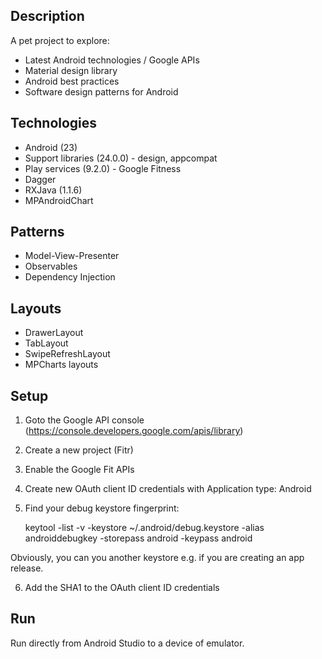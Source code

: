 Description
-----------

A pet project to explore:

- Latest Android technologies / Google APIs
- Material design library
- Android best practices
- Software design patterns for Android

Technologies
------------

- Android (23)
- Support libraries (24.0.0) - design, appcompat
- Play services (9.2.0) - Google Fitness
- Dagger
- RXJava (1.1.6)
- MPAndroidChart

Patterns
----------
- Model-View-Presenter
- Observables
- Dependency Injection

Layouts
-------
- DrawerLayout
- TabLayout
- SwipeRefreshLayout
- MPCharts layouts

Setup
-----

1. Goto the Google API console (https://console.developers.google.com/apis/library)

2. Create a new project (Fitr)

3. Enable the Google Fit APIs

4. Create new OAuth client ID credentials with Application type: Android

5. Find your debug keystore fingerprint:

    keytool -list -v -keystore ~/.android/debug.keystore -alias androiddebugkey -storepass android -keypass android

Obviously, you can you another keystore e.g. if you are creating an app release.

6. Add the SHA1 to the OAuth client ID credentials

Run
---

Run directly from Android Studio to a device of emulator.
